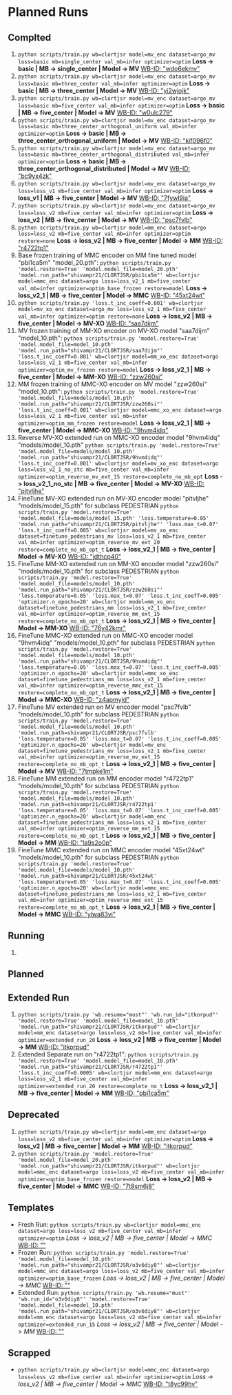 # Planned Runs

## Complted

1. ```python scripts/train.py wb=clortjsr model=mv_enc dataset=argo_mv loss=basic mb=single_center val_mb=infer optimizer=optim``` **Loss -> basic | MB -> single_center | Model -> MV** [WB-ID: "wdo6ekmv"](shivampr21/CLORTJSR/wdo6ekmv)
2. ```python scripts/train.py wb=clortjsr model=mv_enc dataset=argo_mv loss=basic mb=three_center val_mb=infer optimizer=optim``` **Loss -> basic | MB -> three_center | Model -> MV** [WB-ID: "yi2wjojk"](shivampr21/CLORTJSR/yi2wjojk)
3. ```python scripts/train.py wb=clortjsr model=mv_enc dataset=argo_mv loss=basic mb=five_center val_mb=infer optimizer=optim``` **Loss -> basic | MB -> five_center | Model -> MV** [WB-ID: "w0ulc279"](shivampr21/CLORTJSR/w0ulc279)
4. ```python scripts/train.py wb=clortjsr model=mv_enc dataset=argo_mv loss=basic mb=three_center_orthogonal_uniform val_mb=infer optimizer=optim``` **Loss -> basic | MB -> three_center_orthogonal_uniform | Model -> MV** [WB-ID: "kif096f0"](shivampr21/CLORTJSR/kif096f0)
5. ```python scripts/train.py wb=clortjsr model=mv_enc dataset=argo_mv loss=basic mb=three_center_orthogonal_distributed val_mb=infer optimizer=optim``` **Loss -> basic | MB -> three_center_orthogonal_distributed | Model -> MV** [WB-ID: "bc9yx4zk"](shivampr21/CLORTJSR/bc9yx4zk)
6. ```python scripts/train.py wb=clortjsr model=mv_enc dataset=argo_mv loss=loss_v1 mb=five_center val_mb=infer optimizer=optim``` **Loss -> loss_v1 | MB -> five_center | Model -> MV** [WB-ID: "7fywl9ia"](shivampr21/CLORTJSR/7fywl9ia)
7. ```python scripts/train.py wb=clortjsr model=mv_enc dataset=argo_mv loss=loss_v2 mb=five_center val_mb=infer optimizer=optim``` **Loss -> loss_v2 | MB -> five_center | Model -> MV** [WB-ID: "psc7fvlb"](shivampr21/CLORTJSR/psc7fvlb)
8. ```python scripts/train.py wb=clortjsr model=mm_enc dataset=argo loss=loss_v2 mb=five_center val_mb=infer optimizer=optim restore=none``` **Loss -> loss_v2 | MB -> five_center | Model -> MM** [WB-ID: "r4722tp1"](shivampr21/CLORTJSR/r4722tp1)
9. Base frozen training of MMC encoder on MM fine tuned model "pbi1ca5m" "model_20.pth": ```python scripts/train.py 'model.restore=True' 'model.model_file=model_20.pth' 'model.run_path="shivampr21/CLORTJSR/pbi1ca5m"' wb=clortjsr model=mmc_enc dataset=argo loss=loss_v2_1 mb=five_center val_mb=infer optimizer=optim_base_frozen restore=model``` **Loss -> loss_v2_1 | MB -> five_center | Model -> MMC** [WB-ID: "45xt24wt"](shivampr21/CLORTJSR/45xt24wt)
10. ```python scripts/train.py 'loss.t_inc_coeff=0.001' wb=clortjsr model=mv_xo_enc dataset=argo_mv loss=loss_v2_1 mb=five_center val_mb=infer optimizer=optim restore=none``` **Loss -> loss_v2 | MB -> five_center | Model -> MV-XO** [WB-ID: "saa7dijm"](shivampr21/CLORTJSR/saa7dijm)
11. MV frozen training of MM-XO encoder on MV-XO model "saa7dijm" "model_10.pth": ```python scripts/train.py 'model.restore=True' 'model.model_file=model_10.pth' 'model.run_path="shivampr21/CLORTJSR/saa7dijm"' 'loss.t_inc_coeff=0.001' wb=clortjsr model=mm_xo_enc dataset=argo loss=loss_v2_1 mb=five_center val_mb=infer optimizer=optim_mv_frozen restore=model``` **Loss -> loss_v2_1 | MB -> five_center | Model -> MM-XO** [WB-ID: "zzw260si"](shivampr21/CLORTJSR/zzw260si)
12. MM frozen training of MMC-XO encoder on MV model "zzw260si" "model_10.pth": ```python scripts/train.py 'model.restore=True' 'model.model_file=models/model_10.pth' 'model.run_path="shivampr21/CLORTJSR/zzw260si"' 'loss.t_inc_coeff=0.001' wb=clortjsr model=mmc_xo_enc dataset=argo loss=loss_v2_1 mb=five_center val_mb=infer optimizer=optim_mm_frozen restore=model``` **Loss -> loss_v2_1 | MB -> five_center | Model -> MMC-XO** [WB-ID: "9hvm4idq"](shivampr21/CLORTJSR/9hvm4idq)
13. Reverse MV-XO extended run on MMC-XO encoder model "9hvm4idq" "models/model_10.pth" ```python scripts/train.py 'model.restore=True' 'model.model_file=models/model_10.pth' 'model.run_path="shivampr21/CLORTJSR/9hvm4idq"' 'loss.t_inc_coeff=0.001' wb=clortjsr model=mv_xo_enc dataset=argo loss=loss_v2_1_no_stc mb=five_center val_mb=infer optimizer=optim_reverse_mv_ext_15 restore=complete_no_mb_opt``` **Loss -> loss_v2_1_no_stc | MB -> five_center | Model -> MV-XO** [WB-ID: "pitvljhe"](shivampr21/CLORTJSR/pitvljhe)
14. FineTune MV-XO extended run on MV-XO encoder model "pitvljhe" "models/model_15.pth" for subclass PEDESTRIAN ```python scripts/train.py 'model.restore=True' 'model.model_file=models/model_15.pth' 'loss.temperature=0.05' 'model.run_path="shivampr21/CLORTJSR/pitvljhe"' 'loss.max_t=0.07' 'loss.t_inc_coeff=0.005' wb=clortjsr model=mv_xo_enc dataset=finetune_pedestrians_mv loss=loss_v2_1 mb=five_center val_mb=infer optimizer=optim_reverse_mv_ext_20 restore=complete_no_mb_opt_t``` **Loss -> loss_v2_1 | MB -> five_center | Model -> MV-XO** [WB-ID: "jdthcp40"](shivampr21/CLORTJSR/jdthcp40)
15. FineTune MM-XO extended run on MM-XO encoder model "zzw260si" "models/model_10.pth" for subclass PEDESTRIAN ```python scripts/train.py 'model.restore=True' 'model.model_file=models/model_10.pth' 'model.run_path="shivampr21/CLORTJSR/zzw260si"' 'loss.temperature=0.05' 'loss.max_t=0.07' 'loss.t_inc_coeff=0.005' 'optimizer.n_epochs=20' wb=clortjsr model=mm_xo_enc dataset=finetune_pedestrians_mm loss=loss_v2_1 mb=five_center val_mb=infer optimizer=optim_reverse_mm_ext_15 restore=complete_no_mb_opt_t``` **Loss -> loss_v2_1 | MB -> five_center | Model -> MM-XO** [WB-ID: "76y42kmr"](shivampr21/CLORTJSR/76y42kmr)
16. FineTune MMC-XO extended run on MMC-XO encoder model "9hvm4idq" "models/model_10.pth" for subclass PEDESTRIAN ```python scripts/train.py 'model.restore=True' 'model.model_file=models/model_10.pth' 'model.run_path="shivampr21/CLORTJSR/9hvm4idq"' 'loss.temperature=0.05' 'loss.max_t=0.07' 'loss.t_inc_coeff=0.005' 'optimizer.n_epochs=20' wb=clortjsr model=mmc_xo_enc dataset=finetune_pedestrians_mm loss=loss_v2_1 mb=five_center val_mb=infer optimizer=optim_reverse_mmc_ext_15 restore=complete_no_mb_opt_t``` **Loss -> loss_v2_1 | MB -> five_center | Model -> MMC-XO** [WB-ID: "z4apmyjd"](shivampr21/CLORTJSR/z4apmyjd)
17. FineTune MV extended run on MV encoder model "psc7fvlb" "models/model_10.pth" for subclass PEDESTRIAN ```python scripts/train.py 'model.restore=True' 'model.model_file=models/model_10.pth' 'model.run_path=shivampr21/CLORTJSR/psc7fvlb' 'loss.temperature=0.05' 'loss.max_t=0.07' 'loss.t_inc_coeff=0.005' 'optimizer.n_epochs=20' wb=clortjsr model=mv_enc dataset=finetune_pedestrians_mv loss=loss_v2_1 mb=five_center val_mb=infer optimizer=optim_reverse_mv_ext_15 restore=complete_no_mb_opt_t``` **Loss -> loss_v2_1 | MB -> five_center | Model -> MV** [WB-ID: "7tmpke1m"](shivampr21/CLORTJSR/7tmpke1m)
18. FineTune MM extended run on MM encoder model "r4722tp1" "models/model_10.pth" for subclass PEDESTRIAN ```python scripts/train.py 'model.restore=True' 'model.model_file=models/model_10.pth' 'model.run_path=shivampr21/CLORTJSR/r4722tp1' 'loss.temperature=0.05' 'loss.max_t=0.07' 'loss.t_inc_coeff=0.005' 'optimizer.n_epochs=20' wb=clortjsr model=mm_enc dataset=finetune_pedestrians_mm loss=loss_v2_1 mb=five_center val_mb=infer optimizer=optim_reverse_mm_ext_15 restore=complete_no_mb_opt_t``` **Loss -> loss_v2_1 | MB -> five_center | Model -> MM** [WB-ID: "la9s2o0p"](shivampr21/CLORTJSR/la9s2o0p)
19. FineTune MMC extended run on MMC encoder model "45xt24wt" "models/model_10.pth" for subclass PEDESTRIAN ```python scripts/train.py 'model.restore=True' 'model.model_file=models/model_10.pth' 'model.run_path=shivampr21/CLORTJSR/45xt24wt' 'loss.temperature=0.05' 'loss.max_t=0.07' 'loss.t_inc_coeff=0.005' 'optimizer.n_epochs=20' wb=clortjsr model=mmc_enc dataset=finetune_pedestrians_mm loss=loss_v2_1 mb=five_center val_mb=infer optimizer=optim_reverse_mmc_ext_15 restore=complete_no_mb_opt_t``` **Loss -> loss_v2_1 | MB -> five_center | Model -> MMC** [WB-ID: "ylwa83vi"](shivampr21/CLORTJSR/ylwa83vi)

## Running

1.

## Planned

## Extended Run

1. ```python scripts/train.py 'wb.resume="must"' 'wb.run_id="itkorpud"' 'model.restore=True' 'model.model_file=model_10.pth' 'model.run_path="shivampr21/CLORTJSR/itkorpud"' wb=clortjsr model=mm_enc dataset=argo loss=loss_v2 mb=five_center val_mb=infer optimizer=extended_run_20``` **Loss -> loss_v2 | MB -> five_center | Model -> MM** [WB-ID: "itkorpud"](shivampr21/CLORTJSR/itkorpud)
2. Extended Separate run on "r4722tp1": ```python scripts/train.py 'model.restore=True' 'model.model_file=model_10.pth' 'model.run_path="shivampr21/CLORTJSR/r4722tp1"' 'loss.t_inc_coeff=0.0005' wb=clortjsr model=mm_enc dataset=argo loss=loss_v2_1 mb=five_center val_mb=infer optimizer=extended_run_20 restore=complete_no_t``` **Loss -> loss_v2_1 | MB -> five_center | Model -> MM** [WB-ID: "pbi1ca5m"](shivampr21/CLORTJSR/pbi1ca5m)

## Deprecated

1. ```python scripts/train.py wb=clortjsr model=mm_enc dataset=argo loss=loss_v2 mb=five_center val_mb=infer optimizer=optim``` **Loss -> loss_v2 | MB -> five_center | Model -> MM** [WB-ID: "itkorpud"](shivampr21/CLORTJSR/itkorpud)
2. ```python scripts/train.py 'model.restore=True' 'model.model_file=model_20.pth' 'model.run_path="shivampr21/CLORTJSR/itkorpud"' wb=clortjsr model=mmc_enc dataset=argo loss=loss_v2 mb=five_center val_mb=infer optimizer=optim_base_frozen restore=model``` **Loss -> loss_v2 | MB -> five_center | Model -> MMC** [WB-ID: "7t8sm6j8"](shivampr21/CLORTJSR/7t8sm6j8)


## Templates

- Fresh Run: ```python scripts/train.py wb=clortjsr model=mmc_enc dataset=argo loss=loss_v2 mb=five_center val_mb=infer optimizer=optim``` *Loss -> loss_v2 | MB -> five_center | Model -> MMC* [WB-ID: ""](shivampr21/CLORTJSR/)
- Frozen Run: ```python scripts/train.py 'model.restore=True' 'model.model_file=model_10.pth' 'model.run_path="shivampr21/CLORTJSR/o3v6diy8"' wb=clortjsr model=mmc_enc dataset=argo loss=loss_v2 mb=five_center val_mb=infer optimizer=optim_base_frozen``` *Loss -> loss_v2 | MB -> five_center | Model -> MMC* [WB-ID: ""](shivampr21/CLORTJSR/)
- Extended Run: ```python scripts/train.py 'wb.resume="must"' 'wb.run_id="o3v6diy8"' 'model.restore=True' 'model.model_file=model_10.pth' 'model.run_path="shivampr21/CLORTJSR/o3v6diy8"' wb=clortjsr model=mm_enc dataset=argo loss=loss_v2 mb=five_center val_mb=infer optimizer=extended_run_15``` *Loss -> loss_v2 | MB -> five_center | Model -> MM* [WB-ID: ""](shivampr21/CLORTJSR/)

## Scrapped

- ```python scripts/train.py wb=clortjsr model=mmc_enc dataset=argo loss=loss_v2 mb=five_center val_mb=infer optimizer=optim``` *Loss -> loss_v2 | MB -> five_center | Model -> MMC* [WB-ID: "t8yc99hv"](shivampr21/CLORTJSR/t8yc99hv)
